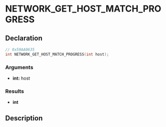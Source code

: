 # NETWORK_GET_HOST_MATCH_PROGRESS

## Declaration
```cpp
// 0x59AA0635
int NETWORK_GET_HOST_MATCH_PROGRESS(int host);
```

### Arguments
- **int:** host

### Results
- **int**

## Description
